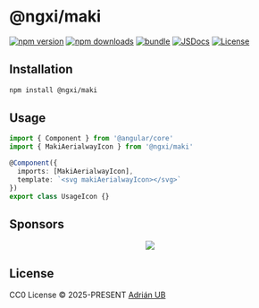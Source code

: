 # @ngxi/maki

[![npm version][npm-version-src]][npm-version-href]
[![npm downloads][npm-downloads-src]][npm-downloads-href]
[![bundle][bundle-src]][bundle-href]
[![JSDocs][jsdocs-src]][jsdocs-href]
[![License][license-src]][license-href]

## Installation

```sh
npm install @ngxi/maki
```

## Usage

```ts
import { Component } from '@angular/core'
import { MakiAerialwayIcon } from '@ngxi/maki'

@Component({
  imports: [MakiAerialwayIcon],
  template: `<svg makiAerialwayIcon></svg>`
})
export class UsageIcon {}
```

## Sponsors

<p align="center">
  <a href="https://cdn.jsdelivr.net/gh/adrian-ub/static/sponsors.svg">
    <img src='https://cdn.jsdelivr.net/gh/adrian-ub/static/sponsors.svg'/>
  </a>
</p>

## License

CC0 License © 2025-PRESENT [Adrián UB](https://github.com/adrian-ub)

<!-- Badges -->

[npm-version-src]: https://img.shields.io/npm/v/@ngxi/maki?style=flat&colorA=080f12&colorB=1fa669
[npm-version-href]: https://npmjs.com/package/@ngxi/maki
[npm-downloads-src]: https://img.shields.io/npm/dm/@ngxi/maki?style=flat&colorA=080f12&colorB=1fa669
[npm-downloads-href]: https://npmjs.com/package/@ngxi/maki
[bundle-src]: https://img.shields.io/bundlephobia/minzip/@ngxi/maki?style=flat&colorA=080f12&colorB=1fa669&label=minzip
[bundle-href]: https://bundlephobia.com/result?p=@ngxi/maki
[license-src]: https://img.shields.io/npm/l/@ngxi/maki?style=flat&colorA=080f12&colorB=1fa669
[license-href]: https://github.com/adrian-ub/ngxi/blob/main/LICENSE
[jsdocs-src]: https://img.shields.io/badge/jsdocs-reference-080f12?style=flat&colorA=080f12&colorB=1fa669
[jsdocs-href]: https://www.jsdocs.io/package/@ngxi/maki
